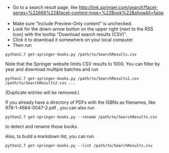 - Go to a search result page, like
http://link.springer.com/search?facet-series=%22666%22&facet-content-type=%22Book%22&showAll=false
.
- Make sure "Include Preview-Only content" is unchecked.
- Look for the down-arrow button on the upper right (next to the RSS
  icon) with the tooltip "Download search results (CSV)".
- Click it to download it somewhere on your local computer.
- Then run

```
python2.7 get-springer-books.py /path/to/SearchResults.csv
```

Note that the Springer website limits CSV results to 1000. You can
filter by year and download multiple batches and run

```
python2.7 get-springer-books.py /path/to/SearchResults1.csv /path/to/SearchResults2.csv ...
```

(Duplicate entries will be removed.)

If you already have a directory of PDFs with the ISBNs as filenames,
like 978-1-4684-0047-2.pdf , you can also run

```
python2.7 get-springer-books.py --rename /path/to/SearchResults.csv
```

to detect and rename those books.

Also, to build a markdown list, you can run

```
python2.7 get-springer-books.py --list /path/to/SearchResults.csv
```
